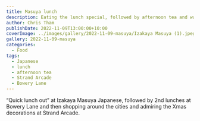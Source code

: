 ```yaml
---
title: Masuya lunch
description: Eating the lunch special, followed by afternoon tea and wandering around the city
author: Chris Tham
publishDate: 2022-11-09T13:00:00+10:00
coverImage: ../images/gallery/2022-11-09-masuya/Izakaya Masuya (1).jpeg
gallery: 2022-11-09-masuya
categories:
  - Food
tags:
  - Japanese
  - lunch
  - afternoon tea
  - Strand Arcade
  - Bowery Lane
---
```


“Quick lunch out” at Izakaya Masuya Japanese, followed by 2nd lunches at Bowery Lane and then shopping around the cities and admiring the Xmas decorations at Strand Arcade.
